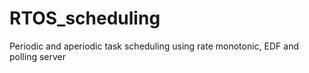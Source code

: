 # RTOS_scheduling

Periodic and aperiodic task scheduling using rate monotonic, EDF and polling server
